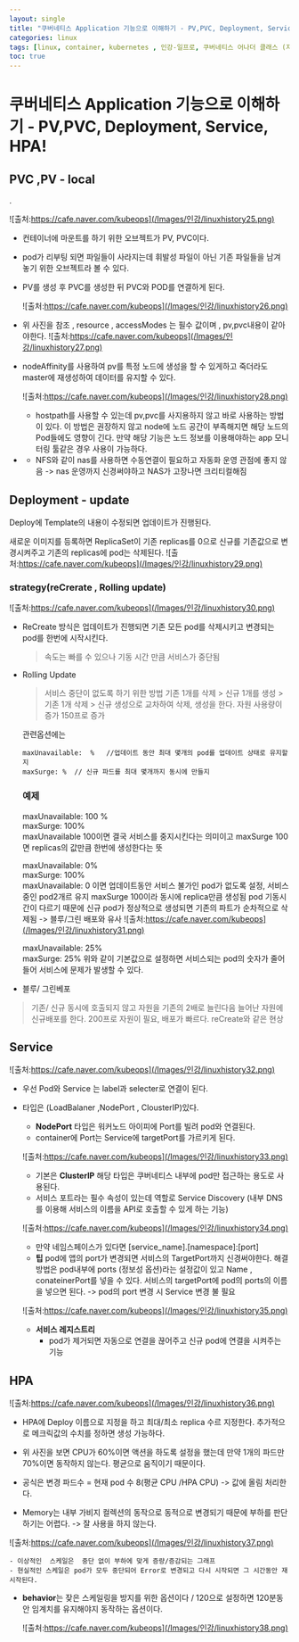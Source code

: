 ```yaml
---
layout: single
title: "쿠버네티스 Application 기능으로 이해하기 - PV,PVC, Deployment, Service, HPA"
categories: linux
tags: [linux, container, kubernetes , 인강-일프로, 쿠버네티스 어나더 클래스 (지상편) - Sprint 1 2 , PV,PVC ,Deployment, HPA, Service , 1pro ]
toc: true
---
```




# 쿠버네티스 Application 기능으로 이해하기 - PV,PVC, Deployment, Service, HPA!

## PVC ,PV - local

   .

   ![출처:https://cafe.naver.com/kubeops](/Images/인강/linuxhistory25.png)
 - 컨테이너에 마운트를 하기 위한 오브젝트가 PV, PVC이다.
 - pod가 리부팅 되면 파일들이 사라지는데  휘발성 파일이 아닌 기존 파일들을 남겨 놓기 위한 오브젝트라 볼 수 있다.
 - PV를 생성 후 PVC를 생성한 뒤 PVC와 POD를 연결하게 된다.

   ![출처:https://cafe.naver.com/kubeops](/Images/인강/linuxhistory26.png)
 
 - 위 사진을 참조 , resource , accessModes 는 필수 값이며 ,  pv,pvc내용이 같아야한다.
  ![출처:https://cafe.naver.com/kubeops](/Images/인강/linuxhistory27.png)
- nodeAffinity를 사용하여 pv를 특정 노드에 생성을 할 수 있게하고 죽더라도 master에 재생성하여 데이터를 유지할 수 있다.

  ![출처:https://cafe.naver.com/kubeops](/Images/인강/linuxhistory28.png)
  - hostpath를 사용할 수 있는데  pv,pvc를 사지용하지 않고 바로 사용하는 방법이 있다. 이 방법은 권장하지 않고 node에 노드 공간이 부족해지면 해당 노드의 Pod들에도 영향이 긴다.  만약 해당 기능은 노드 정보를 이용해야하는 app 모니터링 툴같은 경우 사용이 가능하다.


 - * NFS와 같이 nas를 사용하면  수동연결이 필요하고 자동화 운영 관점에 좋지 않음  -> nas 운영까지 신경써야하고 NAS가 고장나면 크리티컬해짐



## Deployment - update
  Deploy에 Template의 내용이 수정되면 업데이트가 진행된다. 

  새로운 이미지를 등록하면  ReplicaSet이 기존 replicas를 0으로 신규를 기존값으로 변경시켜주고 기존의 replicas에 pod는 삭제된다.
 ![출처:https://cafe.naver.com/kubeops](/Images/인강/linuxhistory29.png)

  
  ### strategy(reCrerate , Rolling update)
   ![출처:https://cafe.naver.com/kubeops](/Images/인강/linuxhistory30.png)

   - ReCreate 방식은 업데이트가 진행되면  기존 모든 pod를 삭제시키고 변경되는 pod를 한번에 시작시킨다.
      > 속도는 빠를 수 있으나  기동 시간 만큼 서비스가 중단됨

  - Rolling Update
    > 서비스 중단이 없도록 하기 위한 방법 
    > 기존 1개를 삭제 >  신규 1개를 생성 > 기존 1개 삭제 > 신규 생성으로 교차하여 삭제, 생성을 한다. 
    > 자원 사용량이 증가  150프로 증가

    관련옵션에는 
    ~~~
    maxUnavailable:  %   //업데이트 동안 최대 몇개의 pod를 업데이트 상태로 유지할지
    maxSurge: %  // 신규 파드를 최대 몇개까지 동시에 만들지
    ~~~

    ### 예제
    
    maxUnavailable: 100 %   
    maxSurge: 100%    
    maxUnavailable 100이면 결국 서비스를 중지시킨다는 의미이고 maxSurge 100면 replicas의 값만큼 한번에 생성한다는 뜻


    maxUnavailable: 0%   
    maxSurge: 100%  
    maxUnavailable: 0 이면 업데이트동안  서비스 불가인 pod가 없도록 설정, 서비스 중인 pod2개르 유지
    maxSurge 100이라 동시에 replica만큼 생성됨  pod 기동시간이 다르기 때문에  신규 pod가 정상적으로 생성되면  기존의 파트가 순차적으로 삭제됨 -> 블루/그린 배포와 유사
    ![출처:https://cafe.naver.com/kubeops](/Images/인강/linuxhistory31.png)

    maxUnavailable: 25%   
    maxSurge: 25%
    위와 같이 기본값으로 설정하면  서비스되는 pod의 숫자가 줄어들어 서비스에 문제가 발생할 수 있다.  



  - 블루/ 그린베포
   > 기존/ 신규 동시에  호출되지 않고 자원을 기존의 2배로 늘린다음 늘어난 자원에 신규배포를 한다. 200프로 자원이 필요, 배포가 빠르다.  reCreate와 같은 현상



## Service

![출처:https://cafe.naver.com/kubeops](/Images/인강/linuxhistory32.png)
 - 우선 Pod와 Service 는  label과 selecter로 연결이 된다.
 - 타입은 (LoadBalaner ,NodePort , ClousterIP)있다.
   - **NodePort** 타입은 워커노드 아이피에 Port를 빌려 pod와 연결된다.
   - container에 Port는 Service에 targetPort를 가르키게 된다.

   ![출처:https://cafe.naver.com/kubeops](/Images/인강/linuxhistory33.png)
    
   - 기본은 **ClusterIP** 해당 타입은 쿠버네티스 내부에 pod만 접근하는 용도로 사용된다.
   - 서비스 포트라는 필수 속성이 있는데  역할로 Service Discovery (내부 DNS를 이용해  서비스의 이름을 API로 호출할 수 있게 하는 기능) 

   ![출처:https://cafe.naver.com/kubeops](/Images/인강/linuxhistory34.png)

   - 만약 네임스페이스가 있다면   [service_name].[namespace]:[port]
   - **팁** pod에 앱의 port가 변경되면  서비스의 TargetPort까지 신경써야한다. 해결방법은 pod내부에 ports (정보성 옵션)라는 설정값이 있고 Name , conateinerPort를 넣을 수 있다. 서비스의 targetPort에 pod의 ports의 이름을 넣으면 된다. -> pod의 port 변경 시 Service 변경 불 필요

    ![출처:https://cafe.naver.com/kubeops](/Images/인강/linuxhistory35.png)

    - **서비스 레지스트리** 
      - pod가 제거되면 자동으로 연결을 끊어주고 신규 pod에 연결을 시켜주는 기능
    

## HPA
  ![출처:https://cafe.naver.com/kubeops](/Images/인강/linuxhistory36.png)
  
  - HPA에 Deploy 이름으로 지정을 하고  최대/최소 replica 수르 지정한다. 추가적으로 메크릭값의 수치를 정하면 생성 가능하다.

  - 위 사진을 보면  CPU가 60%이면  액션을 하도록 설정을 했는데 만약 1개의 파드만 70%이면 동작하지 않는다. 평균으로 움직이기 때문이다.
  - 공식은 변경 파드수  = 현재 pod 수 8(평균 CPU /HPA CPU)   -> 값에 올림 처리한다.
  - Memory는 내부 가비지 컬렉션의 동작으로 동적으로 변경되기 때문에 부하를 판단하기는 어렵다. -> 잘 사용을 하지 않는다.
  
  ![출처:https://cafe.naver.com/kubeops](/Images/인강/linuxhistory37.png)

    - 이상적인  스케일은  중단 없이 부하에 맞게 증량/증감되는 그래프
    - 현실적인 스케일은 pod가 모두 중단되어 Error로 변경되고 다시 시작되면 그 시간동안 재시작된다. 

  - **behavior**는 잦은 스케일링을 방지를 위한 옵션이다 / 120으로 설정하면 120분동안 임계치를 유지해야지 동작하는 옵션이다.

    ![출처:https://cafe.naver.com/kubeops](/Images/인강/linuxhistory38.png)



 
 